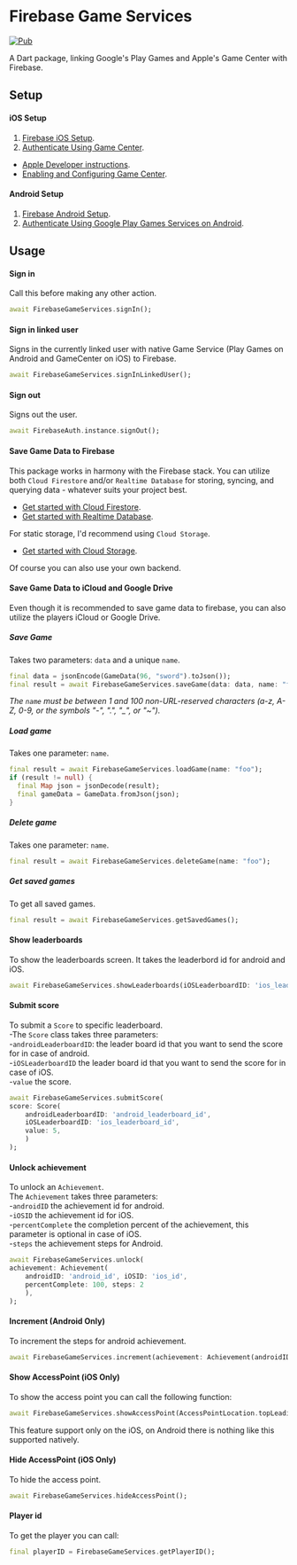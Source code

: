 # Firebase Game Services

[![Pub](https://img.shields.io/pub/v/firebase_game_services.svg?style=popout&include_prereleases)](https://pub.dartlang.org/packages/firebase_game_services)

A Dart package, linking Google's Play Games and Apple's Game Center with Firebase.

## Setup

#### iOS Setup
1. [Firebase iOS Setup](https://firebase.google.com/docs/flutter/setup?platform=ios).
2. [Authenticate Using Game Center](https://firebase.google.com/docs/auth/ios/game-center).

- [Apple Developer instructions](https://developer.apple.com/library/archive/documentation/NetworkingInternet/Conceptual/GameKit_Guide/GameCenterOverview/GameCenterOverview.html#//apple_ref/doc/uid/TP40008304-CH5-SW22).
- [Enabling and Configuring Game Center](https://developer.apple.com/documentation/gamekit/enabling_and_configuring_game_center).



#### Android Setup
1. [Firebase Android Setup](https://firebase.google.com/docs/flutter/setup?platform=android).
2. [Authenticate Using Google Play Games Services on Android](https://firebase.google.com/docs/auth/android/play-games).

## Usage
#### Sign in
Call this before making any other action.
```dart
await FirebaseGameServices.signIn();
```

#### Sign in linked user
Signs in the currently linked user with native Game Service (Play Games on Android and GameCenter on iOS) to Firebase.
```dart
await FirebaseGameServices.signInLinkedUser();
```

#### Sign out
Signs out the user.
```dart
await FirebaseAuth.instance.signOut();
```

#### Save Game Data to Firebase
This package works in harmony with the Firebase stack.
You can utilize both `Cloud Firestore` and/or `Realtime Database` for storing, syncing, and querying data - whatever suits your project best.

- [Get started with Cloud Firestore](https://firebase.google.com/docs/firestore/quickstart).
- [Get started with Realtime Database](https://firebase.google.com/docs/database/flutter/start).

For static storage, I'd recommend using `Cloud Storage`.

- [Get started with Cloud Storage](https://firebase.google.com/docs/storage/flutter/start).

Of course you can also use your own backend.

#### Save Game Data to iCloud and Google Drive
Even though it is recommended to save game data to firebase, you can also utilize the players iCloud or Google Drive.

##### Save Game
Takes two parameters: `data` and a unique `name`.
```dart
final data = jsonEncode(GameData(96, "sword").toJson());
final result = await FirebaseGameServices.saveGame(data: data, name: "foo");
```

*The `name` must be between 1 and 100 non-URL-reserved characters (a-z, A-Z, 0-9, or the symbols "-", ".", "_", or "~").*  


##### Load game  
Takes one parameter: `name`.

```dart
final result = await FirebaseGameServices.loadGame(name: "foo");
if (result != null) {
  final Map json = jsonDecode(result);
  final gameData = GameData.fromJson(json);
}
```

##### Delete game  
Takes one parameter: `name`.
```dart
final result = await FirebaseGameServices.deleteGame(name: "foo");
```

##### Get saved games 
To get all saved games.

```dart
final result = await FirebaseGameServices.getSavedGames();
```

#### Show leaderboards
To show the leaderboards screen. It takes the leaderbord id for android and iOS.  
``` dart
await FirebaseGameServices.showLeaderboards(iOSLeaderboardID: 'ios_leaderboard_id', androidLeaderboardID: 'android_leaderboard_id');
```   

#### Submit score  
To submit a ```Score``` to specific leaderboard.  
-The ```Score``` class takes three parameters:  
-```androidLeaderboardID```: the leader board id that you want to send the score for in case of android.  
-```iOSLeaderboardID``` the leader board id that you want to send the score for in case of iOS.  
-```value``` the score.  

``` dart
await FirebaseGameServices.submitScore(
score: Score(
    androidLeaderboardID: 'android_leaderboard_id',
    iOSLeaderboardID: 'ios_leaderboard_id', 
    value: 5,
    )
);
```  

#### Unlock achievement  
To unlock an ```Achievement```.  
The ```Achievement``` takes three parameters:  
-```androidID``` the achievement id for android.  
-```iOSID``` the achievement id for iOS.  
-```percentComplete``` the completion percent of the achievement, this parameter is optional in case of iOS.  
-```steps``` the achievement steps for Android.

``` dart
await FirebaseGameServices.unlock(
achievement: Achievement(
    androidID: 'android_id', iOSID: 'ios_id',
    percentComplete: 100, steps: 2
    ),
); 
```  

#### Increment (Android Only)  
To increment the steps for android achievement.

```dart
await FirebaseGameServices.increment(achievement: Achievement(androidID: 'android_id', steps: 50));
```  

#### Show AccessPoint (iOS Only)  
To show the access point you can call the following function:  

```dart
await FirebaseGameServices.showAccessPoint(AccessPointLocation.topLeading);
```  

This feature support only on the iOS, on Android there is nothing like this supported natively.  

#### Hide AccessPoint (iOS Only)  
To hide the access point.

```dart
await FirebaseGameServices.hideAccessPoint();
```  

#### Player id  
To get the player you can call:

```dart
final playerID = FirebaseGameServices.getPlayerID();
```
